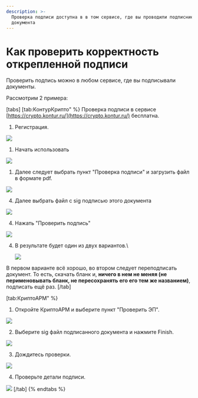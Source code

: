 ```yaml
---
description: >-
  Проверка подписи доступна в в том сервисе, где вы проводили подписние
  документа
---
```


# Как проверить корректность открепленной подписи

Проверить подпись можно в любом сервисе, где вы подписывали документы.

Рассмотрим  2 примера:



[tabs]
[tab:КонтурКрипто" %}
Проверка подписи в сервисе [https://crypto.kontur.ru/](https://crypto.kontur.ru/) бесплатна.

1. Регистрация.&#x20;

![](<../../.gitbook/assets/image (63).png>)

1. Начать использовать

![](<../../.gitbook/assets/image (64).png>)

1. Далее следует выбрать пункт "Проверка подписи" и загрузить файл в формате pdf.

&#x20;

![](<../../.gitbook/assets/image (65).png>)

4. Далее выбрать файл с sig подписью этого документа&#x20;

![](<../../.gitbook/assets/image (66).png>)

4. Нажать "Проверить подпись"

![](<../../.gitbook/assets/image (67).png>)

4.  В результате будет один из двух вариантов.\


    ![](<../../.gitbook/assets/image (68).png>)

В первом варианте  всё хорошо, во втором следует переподписать документ. То есть, скачать бланк и,  **ничего в нем не меняя (не перименовывать бланк, не пересохранять его его тем же названием)**, подписать ещё раз.
[/tab]

[tab:КриптоАРМ" %}


1. Откройте КриптоАРМ и выберите пункт "Проверить ЭП".&#x20;

![](<../../.gitbook/assets/image (69).png>)

2. Выберите sig файл подписанного документа и нажмите Finish.

![](<../../.gitbook/assets/image (70).png>)

3. Дождитесь проверки.

![](<../../.gitbook/assets/image (71).png>)

4. Проверьте детали подписи.

![](<../../.gitbook/assets/image (72).png>)
[/tab]
{% endtabs %}
